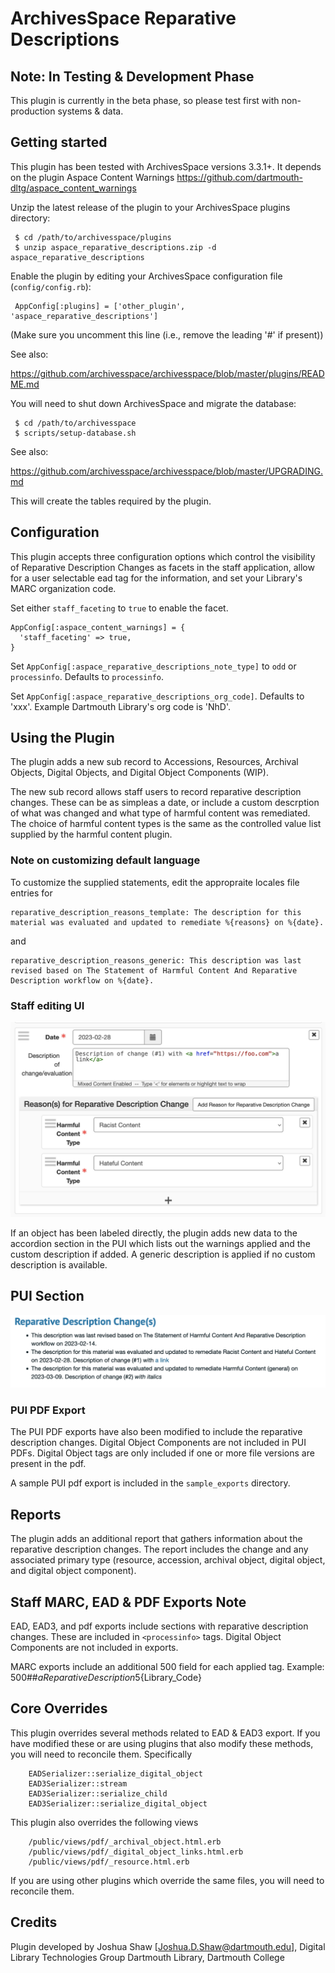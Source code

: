 ArchivesSpace Reparative Descriptions
=====================================

## Note: In Testing & Development Phase
This plugin is currently in the beta phase, so please test first with non-production
systems & data.

## Getting started

This plugin has been tested with ArchivesSpace versions 3.3.1+. It depends on the 
plugin Aspace Content Warnings https://github.com/dartmouth-dltg/aspace_content_warnings

Unzip the latest release of the plugin to your
ArchivesSpace plugins directory:

     $ cd /path/to/archivesspace/plugins
     $ unzip aspace_reparative_descriptions.zip -d aspace_reparative_descriptions

Enable the plugin by editing your ArchivesSpace configuration file
(`config/config.rb`):

     AppConfig[:plugins] = ['other_plugin', 'aspace_reparative_descriptions']

(Make sure you uncomment this line (i.e., remove the leading '#' if present))

See also:

  https://github.com/archivesspace/archivesspace/blob/master/plugins/README.md

You will need to shut down ArchivesSpace and migrate the database:

     $ cd /path/to/archivesspace
     $ scripts/setup-database.sh

See also:

  https://github.com/archivesspace/archivesspace/blob/master/UPGRADING.md

This will create the tables required by the plugin.

## Configuration

This plugin accepts three configuration options which control the visibility of Reparative Description Changes
as facets in the staff application, allow for a user selectable ead tag for the information, and set your Library's
MARC organization code. 

Set either `staff_faceting` to `true` to enable the facet.

```
AppConfig[:aspace_content_warnings] = {
  'staff_faceting' => true,
}
```

Set `AppConfig[:aspace_reparative_descriptions_note_type]` to `odd` or `processinfo`. Defaults
to `processinfo`.

Set  `AppConfig[:aspace_reparative_descriptions_org_code]`. Defaults to 'xxx'. Example Dartmouth Library's
org code is 'NhD'.

## Using the Plugin

The plugin adds a new sub record to Accessions, Resources, Archival Objects, Digital Objects, 
and Digital Object Components (WIP).

The new sub record allows staff users to record reparative description changes. These can be as
simpleas a date, or include a custom descrption of what was changed and what type of harmful content
was remediated. The choice of harmful content types is the same as the controlled value list 
supplied by the harmful content plugin.

### Note on customizing default language

To customize the supplied statements, edit the appropraite locales file entries for

```
reparative_description_reasons_template: The description for this material was evaluated and updated to remediate %{reasons} on %{date}.
```
and
```
reparative_description_reasons_generic: This description was last revised based on The Statement of Harmful Content And Reparative Description workflow on %{date}.
```

### Staff editing UI
![Staff data entry view](readme_images/ReparativeDescription-staff-data-entry.png)

If an object has been labeled directly, the plugin adds new data to the accordion section in the
PUI which lists out the warnings applied and the custom description if added. A generic description
is applied if no custom description is available.

## PUI Section
![PUI - Sample accordion section](readme_images/ReparativeDescription-PUI.png)

### PUI PDF Export

The PUI PDF exports have also been modified to include the reparative description changes. 
Digital Object Components are not included in PUI PDFs. Digital Object tags are only included 
if one or more file versions are present in the pdf.

A sample PUI pdf export is included in the `sample_exports` directory.

## Reports

The plugin adds an additional report that gathers information about the reparative description changes. The
report includes the change and any associated primary type (resource, accession, archival object,
digital object, and digital object component).

## Staff MARC, EAD & PDF Exports Note

EAD, EAD3, and pdf exports include sections with reparative description changes. These are included in 
`<processinfo>` tags. Digital Object Components are not included in exports.

MARC exports include an additional 500 field for each applied tag. Example: 500##$a{ReparativeDescription}$5{Library_Code}

## Core Overrides

This plugin overrides several methods related to EAD & EAD3 export. If you have modified these or
are using plugins that also modify these methods, you will need to reconcile them. Specifically

```
    EADSerializer::serialize_digital_object
    EAD3Serializer::stream
    EAD3Serializer::serialize_child
    EAD3Serializer::serialize_digital_object
```     

This plugin also overrides the following views
```
    /public/views/pdf/_archival_object.html.erb
    /public/views/pdf/_digital_object_links.html.erb
    /public/views/pdf/_resource.html.erb 
```
If you are using other plugins which override the same files, you will need to reconcile
them.

## Credits

Plugin developed by Joshua Shaw [Joshua.D.Shaw@dartmouth.edu], Digital Library Technologies Group
Dartmouth Library, Dartmouth College
